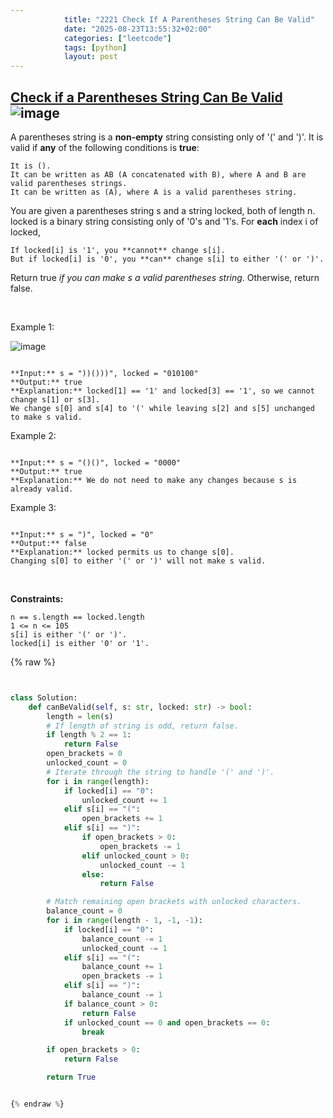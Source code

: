 ```yaml
---
            title: "2221 Check If A Parentheses String Can Be Valid"
            date: "2025-08-23T13:55:32+02:00"
            categories: ["leetcode"]
            tags: [python]
            layout: post
---
```

            
## [Check if a Parentheses String Can Be Valid](https://leetcode.com/problems/check-if-a-parentheses-string-can-be-valid) ![image](https://img.shields.io/badge/Difficulty-Medium-orange)

A parentheses string is a **non-empty** string consisting only of '(' and ')'. It is valid if **any** of the following conditions is **true**:

	It is ().
	It can be written as AB (A concatenated with B), where A and B are valid parentheses strings.
	It can be written as (A), where A is a valid parentheses string.

You are given a parentheses string s and a string locked, both of length n. locked is a binary string consisting only of '0's and '1's. For **each** index i of locked,

	If locked[i] is '1', you **cannot** change s[i].
	But if locked[i] is '0', you **can** change s[i] to either '(' or ')'.

Return true *if you can make s a valid parentheses string*. Otherwise, return false.

 

Example 1:

![image](https://assets.leetcode.com/uploads/2021/11/06/eg1.png)
```

**Input:** s = "))()))", locked = "010100"
**Output:** true
**Explanation:** locked[1] == '1' and locked[3] == '1', so we cannot change s[1] or s[3].
We change s[0] and s[4] to '(' while leaving s[2] and s[5] unchanged to make s valid.
```

Example 2:

```

**Input:** s = "()()", locked = "0000"
**Output:** true
**Explanation:** We do not need to make any changes because s is already valid.

```

Example 3:

```

**Input:** s = ")", locked = "0"
**Output:** false
**Explanation:** locked permits us to change s[0]. 
Changing s[0] to either '(' or ')' will not make s valid.

```

 

**Constraints:**

	n == s.length == locked.length
	1 <= n <= 105
	s[i] is either '(' or ')'.
	locked[i] is either '0' or '1'.

{% raw %}


```python


class Solution:
    def canBeValid(self, s: str, locked: str) -> bool:
        length = len(s)
        # If length of string is odd, return false.
        if length % 2 == 1:
            return False
        open_brackets = 0
        unlocked_count = 0
        # Iterate through the string to handle '(' and ')'.
        for i in range(length):
            if locked[i] == "0":
                unlocked_count += 1
            elif s[i] == "(":
                open_brackets += 1
            elif s[i] == ")":
                if open_brackets > 0:
                    open_brackets -= 1
                elif unlocked_count > 0:
                    unlocked_count -= 1
                else:
                    return False

        # Match remaining open brackets with unlocked characters.
        balance_count = 0
        for i in range(length - 1, -1, -1):
            if locked[i] == "0":
                balance_count -= 1
                unlocked_count -= 1
            elif s[i] == "(":
                balance_count += 1
                open_brackets -= 1
            elif s[i] == ")":
                balance_count -= 1
            if balance_count > 0:
                return False
            if unlocked_count == 0 and open_brackets == 0:
                break

        if open_brackets > 0:
            return False

        return True


{% endraw %}
```
